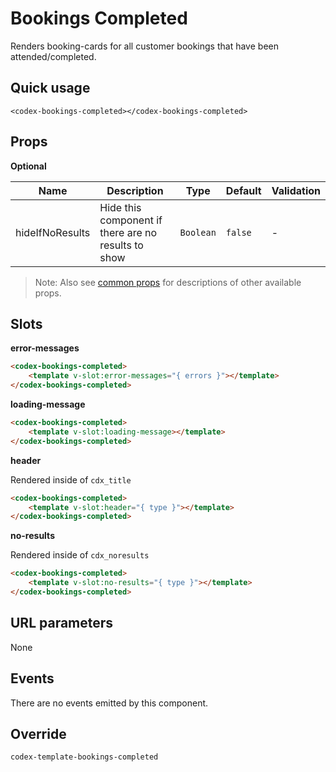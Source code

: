 # Bookings Completed

Renders booking-cards for all customer bookings that have been attended/completed.

## Quick usage

```vue
<codex-bookings-completed></codex-bookings-completed>
```

## Props

**Optional**

| Name | Description | Type | Default | Validation |
| - | - | - | - | - |
| hideIfNoResults | Hide this component if there are no results to show | `Boolean` | `false` | - |

> Note: Also see [common props](./shared/CommonProps.md) for descriptions of other available props.

## Slots

**error-messages**

```html
<codex-bookings-completed>
	<template v-slot:error-messages="{ errors }"></template>
</codex-bookings-completed>
```

**loading-message**

```html
<codex-bookings-completed>
	<template v-slot:loading-message></template>
</codex-bookings-completed>
```

**header**

Rendered inside of `cdx_title`
```html
<codex-bookings-completed>
	<template v-slot:header="{ type }"></template>
</codex-bookings-completed>
```

**no-results**   

Rendered inside of `cdx_noresults`
```html
<codex-bookings-completed>
	<template v-slot:no-results="{ type }"></template>
</codex-bookings-completed>
```

## URL parameters

None

## Events

There are no events emitted by this component.

## Override

`
codex-template-bookings-completed
`


